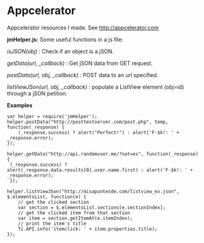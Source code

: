 # Appcelerator
Appcelerator resources I made. See http://appcelerator.com

**jmHelper.js:** Some useful functions in a js file:

*isJSON(obj)* : Check if an object is a jSON.

*getData(url, _callback)* : Get jSON data from GET request.

*postData(url, obj, _callback)* : POST data to an url specified.

*listViewJSon(url, obj, _callback)* : populate a ListView element (obj=id) through a jSON petition.

**Examples**

```
var helper = require('jmHelper');
helper.postData("http://posttestserver.com/post.php", temp, function(_response) {
	(_response.success) ? alert("Perfect!") : alert('F·$k!: ' + _response.error);
});

helper.getData("http://api.randomuser.me/?nat=es", function(_response) {
 (_response.success) ? alert(_response.data.results[0].user.name.first) : alert('F·$k!: ' + _response.error);
 });
 
helper.listViewJSon("http://misapuntesde.com/listview_ex.json", $.elementsList, function(e) {
	// get the clicked section
	var section = $.elementsList.sections[e.sectionIndex];
	// get the clicked item from that section
	var item = section.getItemAt(e.itemIndex);
	// print the item's title
	Ti.API.info('itemclick: ' + item.properties.title);
});
```
